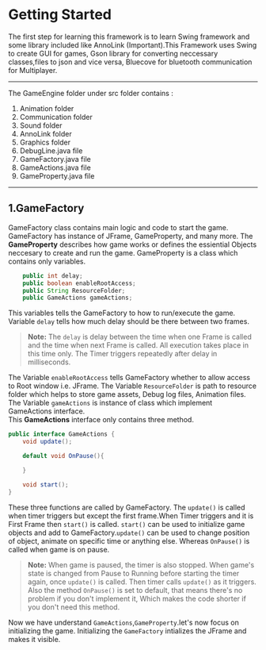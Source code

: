 # Getting Started

The first step for learning this framework is to learn Swing framework and some library included like AnnoLink (Important).This Framework uses Swing to create GUI for games, Gson library for converting neccessary classes,files to json and vice versa, Bluecove for bluetooth communication for Multiplayer.

---

The GameEngine folder under src folder contains :
1. Animation folder
2. Communication folder
3. Sound folder
4. AnnoLink folder
5. Graphics folder
6. DebugLine.java file
7. GameFactory.java file
8. GameActions.java file
9. GameProperty.java file

---

## 1.GameFactory

GameFactory class contains main logic and code to start the game. GameFactory has instance of JFrame, GameProperty, and many more. The **GameProperty** describes how game works or defines the essiential Objects neccesary to create and run the game. GameProperty is a class which contains only variables.
```java
    public int delay;
    public boolean enableRootAccess;
    public String ResourceFolder;
    public GameActions gameActions;
```

This variables tells the GameFactory to how to run/execute the game. Variable `delay` tells how much delay should be there between two frames.
> **Note:** The `delay` is delay between the time when one Frame is called and the time when next Frame is called. All execution takes place in this time only. The Timer triggers repeatedly after delay in milliseconds.

The Variable `enableRootAccess` tells GameFactory whether to allow access to Root window i.e. JFrame. 
The Variable `ResourceFolder` is path to resource folder which helps to store game assets, Debug log files, Animation files.
The Variable `gameActions` is instance of class which implement GameActions interface. <br>
This **GameActions** interface only contains three method.

```java
public interface GameActions {
    void update();

    default void OnPause(){

    }

    void start();
}
```
These three functions are called by GameFactory.
The `update()` is called when timer triggers but except the first frame.When Timer triggers and it is First Frame then `start()` is called.
`start()` can be used to initialize game objects and add to GameFactory.`update()` can be used to change position of object, animate on specific time or anything else.
Whereas `OnPause()` is called when game is on pause.
> **Note:** When game is paused, the timer is also stopped. When game's state is changed from Pause to Running before starting the timer again, once `update()` is called. Then timer calls `update()` as it triggers. Also the method `OnPause()` is set to default, that means there's no problem if you don't implement it, Which makes the code shorter if you don't need this method.

Now we have understand `GameActions`,`GameProperty`.let's now focus on initializing the game.
Initializing the `GameFactory` intializes the JFrame and makes it visible.
